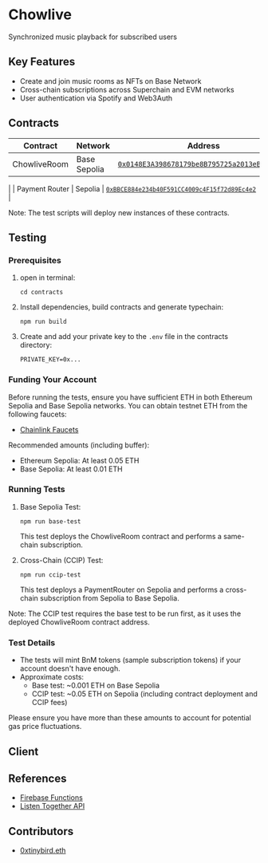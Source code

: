 # Chowlive

Synchronized music playback for subscribed users

## Key Features

- Create and join music rooms as NFTs on Base Network
- Cross-chain subscriptions across Superchain and EVM networks
- User authentication via Spotify and Web3Auth

## Contracts

| Contract         | Network      | Address                                                                                                                         |
| ---------------- | ------------ | ------------------------------------------------------------------------------------------------------------------------------- |
| ChowliveRoom     | Base Sepolia | [`0x0148E3A398678179be8B795725a2013eBbBD796F`](https://sepolia.basescan.org/address/0x0148E3A398678179be8B795725a2013eBbBD796F) |
| 
| Payment Router   | Sepolia      | [`0xBBCE884e234b40F591CC4009c4F15f72d89Ec4e2`](https://sepolia.etherscan.io/address/0xBBCE884e234b40F591CC4009c4F15f72d89Ec4e2) |

Note: The test scripts will deploy new instances of these contracts.

## Testing

### Prerequisites

1. open in terminal:
   ```
   cd contracts
   ```
2. Install dependencies, build contracts and generate typechain:
   ```
   npm run build
   ```
3. Create and add your private key to the `.env` file in the contracts directory:
   ```
   PRIVATE_KEY=0x...
   ```

### Funding Your Account

Before running the tests, ensure you have sufficient ETH in both Ethereum Sepolia and Base Sepolia networks. You can obtain testnet ETH from the following faucets:

- [Chainlink Faucets](https://faucets.chain.link/sepolia)

Recommended amounts (including buffer):

- Ethereum Sepolia: At least 0.05 ETH
- Base Sepolia: At least 0.01 ETH

### Running Tests

1. Base Sepolia Test:

   ```
   npm run base-test
   ```

   This test deploys the ChowliveRoom contract and performs a same-chain subscription.

2. Cross-Chain (CCIP) Test:
   ```
   npm run ccip-test
   ```
   This test deploys a PaymentRouter on Sepolia and performs a cross-chain subscription from Sepolia to Base Sepolia.

Note: The CCIP test requires the base test to be run first, as it uses the deployed ChowliveRoom contract address.

### Test Details

- The tests will mint BnM tokens (sample subscription tokens) if your account doesn't have enough.
- Approximate costs:
  - Base test: ~0.001 ETH on Base Sepolia
  - CCIP test: ~0.05 ETH on Sepolia (including contract deployment and CCIP fees)

Please ensure you have more than these amounts to account for potential gas price fluctuations.

## Client 


## References

- [Firebase Functions]()
- [Listen Together API]()

## Contributors

- [0xtinybird.eth]()
